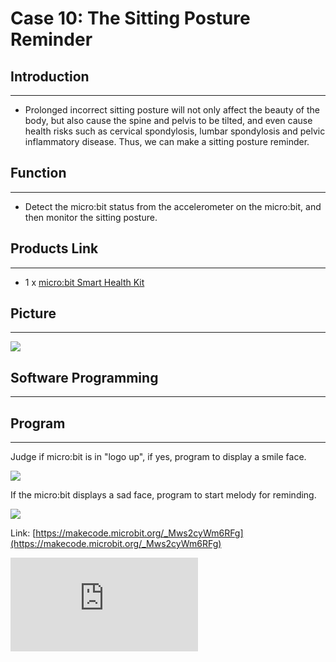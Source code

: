 ﻿# Case 10: The Sitting Posture Reminder


##  Introduction
---

- Prolonged incorrect sitting posture will not only affect the beauty of the body, but also cause the spine and pelvis to be tilted, and even cause health risks such as cervical spondylosis, lumbar spondylosis and pelvic inflammatory disease. Thus, we can make a sitting posture reminder.

## Function
---

- Detect the micro:bit status from the accelerometer on the micro:bit, and then monitor the sitting posture.

## Products Link
---
- 1 x [micro:bit Smart Health Kit](https://shop.elecfreaks.com/products/elecfreaks-micro-bit-smart-health-kit-without-micro-bit-board?_pos=1&_sid=2b45d49aa&_ss=r)

## Picture
---
![](https://wiki-media-ef.oss-cn-hongkong.aliyuncs.com//images/microbit-Smart-Health-Kit-case-01-02.png)


## Software Programming
---


## Program
---
Judge if micro:bit is in "logo up", if yes, program to display a smile face.

![](https://wiki-media-ef.oss-cn-hongkong.aliyuncs.com//images/microbit-Smart-Health-Kit-case-10-07.png)

If the micro:bit displays a sad face, program to start melody for reminding.

![](https://wiki-media-ef.oss-cn-hongkong.aliyuncs.com//images/microbit-Smart-Health-Kit-case-10-08.png)


Link: [https://makecode.microbit.org/_Mws2cyWm6RFg](https://makecode.microbit.org/_Mws2cyWm6RFg)

<div
    style={{
        position: 'relative',
        paddingBottom: '60%',
        overflow: 'hidden',
    }}
>
    <iframe
        src="https://makecode.microbit.org/_Mws2cyWm6RFg"
        frameborder="0"
        sandbox="allow-popups allow-forms allow-scripts allow-same-origin"
        style={{
            position: 'absolute',
            width: '100%',
            height: '100%',
        }}
    />
</div>


## Result
---
- If the sitting posture is incorrect, the micro:bit would play a melody for reminding.

